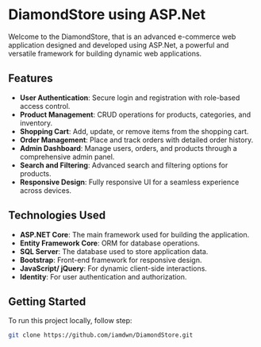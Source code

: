﻿# DiamondStore using ASP.Net

Welcome to the DiamondStore, that is an advanced e-commerce web application designed and developed using ASP.Net, a powerful and versatile framework for building dynamic web applications.

## Features

- **User Authentication**: Secure login and registration with role-based access control.
- **Product Management**: CRUD operations for products, categories, and inventory.
- **Shopping Cart**: Add, update, or remove items from the shopping cart.
- **Order Management**: Place and track orders with detailed order history.
- **Admin Dashboard**: Manage users, orders, and products through a comprehensive admin panel.
- **Search and Filtering**: Advanced search and filtering options for products.
- **Responsive Design**: Fully responsive UI for a seamless experience across devices.

## Technologies Used

- **ASP.NET Core**: The main framework used for building the application.
- **Entity Framework Core**: ORM for database operations.
- **SQL Server**: The database used to store application data.
- **Bootstrap**: Front-end framework for responsive design.
- **JavaScript/ jQuery**: For dynamic client-side interactions.
- **Identity**: For user authentication and authorization.

## Getting Started

To run this project locally, follow step:

   ```bash
   git clone https://github.com/iamdwn/DiamondStore.git

